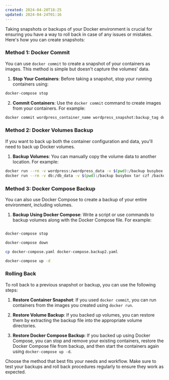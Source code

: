 ```yaml
---
created: 2024-04-20T18:25
updated: 2024-04-24T01:16
---
```





Taking snapshots or backups of your Docker environment is crucial for ensuring you have a way to roll back in case of any issues or mistakes. Here's how you can create snapshots:

### Method 1: Docker Commit

You can use `docker commit` to create a snapshot of your containers as images. This method is simple but doesn't capture the volumes' data.

1. **Stop Your Containers**: Before taking a snapshot, stop your running containers using:
```bash
docker-compose stop
```

2. **Commit Containers**: Use the `docker commit` command to create images from your containers. For example:

```bash
docker commit wordpress_container_name wordpress_snapshot:backup_tag docker commit db_container_name db_snapshot:backup_tag
```

### Method 2: Docker Volumes Backup

If you want to back up both the container configuration and data, you'll need to back up Docker volumes.

1. **Backup Volumes**: You can manually copy the volume data to another location. For example:
```bash
docker run --rm -v wordpress:/wordpress_data -v $(pwd):/backup busybox tar czf /backup/wordpress_backup.tar.gz /wordpress_data 
docker run --rm -v db:/db_data -v $(pwd):/backup busybox tar czf /backup/db_backup.tar.gz /db_data
```



### Method 3: Docker Compose Backup

You can also use Docker Compose to create a backup of your entire environment, including volumes.

1. **Backup Using Docker Compose**: Write a script or use commands to backup volumes along with the Docker Compose file. For example:

```bash

docker-compose stop 

docker-compose down 

cp docker-compose.yaml docker-compose.backup2.yaml 

docker-compose up -d

```
### Rolling Back

To roll back to a previous snapshot or backup, you can use the following steps:

1. **Restore Container Snapshot**: If you used `docker commit`, you can run containers from the images you created using `docker run`.
    
2. **Restore Volume Backup**: If you backed up volumes, you can restore them by extracting the backup file into the appropriate volume directories.
    
3. **Restore Docker Compose Backup**: If you backed up using Docker Compose, you can stop and remove your existing containers, restore the Docker Compose file from backup, and then start the containers again using `docker-compose up -d`.
    

Choose the method that best fits your needs and workflow. Make sure to test your backups and roll back procedures regularly to ensure they work as expected.